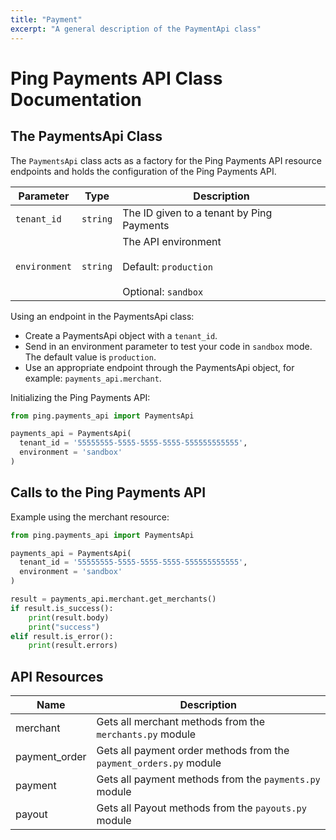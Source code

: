 ```yaml
---
title: "Payment"
excerpt: "A general description of the PaymentApi class"
---
```


# Ping Payments API Class Documentation

## The PaymentsApi Class

The `PaymentsApi` class acts as a factory for the Ping Payments API resource endpoints and holds the configuration of the Ping Payments API.

| Parameter     | Type     | Description                                                                   |
| ------------- | -------- | ----------------------------------------------------------------------------- |
| `tenant_id`   | `string` | The ID given to a tenant by Ping Payments                                     |
| `environment` | `string` | The API environment <br><br>Default: `production` <br><br>Optional: `sandbox` |

Using an endpoint in the PaymentsApi class:

-   Create a PaymentsApi object with a `tenant_id`.
-   Send in an environment parameter to test your code in `sandbox` mode. The default value is `production`.
-   Use an appropriate endpoint through the PaymentsApi object, for example: `payments_api.merchant`.

Initializing the Ping Payments API:

```python
from ping.payments_api import PaymentsApi

payments_api = PaymentsApi(
  tenant_id = '55555555-5555-5555-5555-555555555555',
  environment = 'sandbox'
)
```

## Calls to the Ping Payments API

Example using the merchant resource:

```python
from ping.payments_api import PaymentsApi

payments_api = PaymentsApi(
  tenant_id = '55555555-5555-5555-5555-555555555555',
  environment = 'sandbox'
)

result = payments_api.merchant.get_merchants()
if result.is_success():
    print(result.body)
    print("success")
elif result.is_error():
    print(result.errors)
```

## API Resources

| Name          | Description                                                          |
| ------------- | -------------------------------------------------------------------- |
| merchant      | Gets all merchant methods from the `merchants.py` module             |
| payment_order | Gets all payment order methods from the `payment_orders.py` module   |
| payment       | Gets all payment methods from the `payments.py` module               |
| payout        | Gets all Payout methods from the `payouts.py` module                 |
